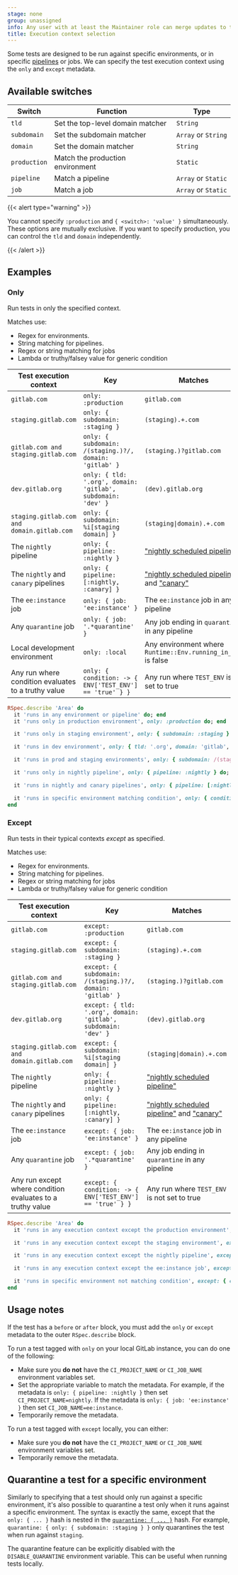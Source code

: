 ```yaml
---
stage: none
group: unassigned
info: Any user with at least the Maintainer role can merge updates to this content. For details, see https://docs.gitlab.com/ee/development/development_processes.html#development-guidelines-review.
title: Execution context selection
---
```


Some tests are designed to be run against specific environments, or in specific [pipelines](https://handbook.gitlab.com/handbook/engineering/infrastructure/test-platform/debugging-qa-test-failures/#qa-test-pipelines) or jobs. We can specify the test execution context using the `only` and `except` metadata.

## Available switches

| Switch       | Function                         | Type                |
| ------------ | -------------------------------- | ------------------- |
| `tld`        | Set the top-level domain matcher | `String`            |
| `subdomain`  | Set the subdomain matcher        | `Array` or `String` |
| `domain`     | Set the domain matcher           | `String`            |
| `production` | Match the production environment | `Static`            |
| `pipeline`   | Match a pipeline                 | `Array` or `Static` |
| `job`        | Match a job                      | `Array` or `Static` |

{{< alert type="warning" >}}

You cannot specify `:production` and `{ <switch>: 'value' }` simultaneously.
These options are mutually exclusive. If you want to specify production, you
can control the `tld` and `domain` independently.

{{< /alert >}}

## Examples

### Only

Run tests in only the specified context.

Matches use:

- Regex for environments.
- String matching for pipelines.
- Regex or string matching for jobs
- Lambda or truthy/falsey value for generic condition

| Test execution context                              | Key                                                         | Matches                                                                                                                                                |
| --------------------------------------------------- | ----------------------------------------------------------- | ------------------------------------------------------------------------------------------------------------------------------------------------------ |
| `gitlab.com`                                        | `only: :production`                                         | `gitlab.com`                                                                                                                                           |
| `staging.gitlab.com`                                | `only: { subdomain: :staging }`                             | `(staging).+.com`                                                                                                                                      |
| `gitlab.com and staging.gitlab.com`                 | `only: { subdomain: /(staging.)?/, domain: 'gitlab' }`      | `(staging.)?gitlab.com`                                                                                                                                |
| `dev.gitlab.org`                                    | `only: { tld: '.org', domain: 'gitlab', subdomain: 'dev' }` | `(dev).gitlab.org`                                                                                                                                     |
| `staging.gitlab.com and domain.gitlab.com`          | `only: { subdomain: %i[staging domain] }`                   | `(staging\|domain).+.com`                                                                                                                              |
| The `nightly` pipeline                              | `only: { pipeline: :nightly }`                              | ["nightly scheduled pipeline"](https://gitlab.com/gitlab-org/gitlab/-/pipeline_schedules)                                                              |
| The `nightly` and `canary` pipelines                | `only: { pipeline: [:nightly, :canary] }`                   | ["nightly scheduled pipeline"](https://gitlab.com/gitlab-org/gitlab/-/pipeline_schedules) and ["canary"](https://gitlab.com/gitlab-org/quality/canary) |
| The `ee:instance` job                               | `only: { job: 'ee:instance' }`                              | The `ee:instance` job in any pipeline                                                                                                                  |
| Any `quarantine` job                                | `only: { job: '.*quarantine' }`                             | Any job ending in `quarantine` in any pipeline                                                                                                         |
| Local development environment                       | `only: :local`                                              | Any environment where `Runtime::Env.running_in_ci?` is false                                                                                           |
| Any run where condition evaluates to a truthy value | `only: { condition: -> { ENV['TEST_ENV'] == 'true' } }`     | Any run where `TEST_ENV` is set to true                                                                                                                |

```ruby
RSpec.describe 'Area' do
  it 'runs in any environment or pipeline' do; end
  it 'runs only in production environment', only: :production do; end

  it 'runs only in staging environment', only: { subdomain: :staging } do; end

  it 'runs in dev environment', only: { tld: '.org', domain: 'gitlab', subdomain: 'dev' } do; end

  it 'runs in prod and staging environments', only: { subdomain: /(staging.)?/, domain: 'gitlab' } {}

  it 'runs only in nightly pipeline', only: { pipeline: :nightly } do; end

  it 'runs in nightly and canary pipelines', only: { pipeline: [:nightly, :canary] } do; end

  it 'runs in specific environment matching condition', only: { condition: -> { ENV['TEST_ENV'] == 'true' } } do; end
end
```

### Except

Run tests in their typical contexts _except_ as specified.

Matches use:

- Regex for environments.
- String matching for pipelines.
- Regex or string matching for jobs
- Lambda or truthy/falsey value for generic condition

| Test execution context                                     | Key                                                           | Matches                                                                                                                                                |
| ---------------------------------------------------------- | ------------------------------------------------------------- | ------------------------------------------------------------------------------------------------------------------------------------------------------ |
| `gitlab.com`                                               | `except: :production`                                         | `gitlab.com`                                                                                                                                           |
| `staging.gitlab.com`                                       | `except: { subdomain: :staging }`                             | `(staging).+.com`                                                                                                                                      |
| `gitlab.com and staging.gitlab.com`                        | `except: { subdomain: /(staging.)?/, domain: 'gitlab' }`      | `(staging.)?gitlab.com`                                                                                                                                |
| `dev.gitlab.org`                                           | `except: { tld: '.org', domain: 'gitlab', subdomain: 'dev' }` | `(dev).gitlab.org`                                                                                                                                     |
| `staging.gitlab.com and domain.gitlab.com`                 | `except: { subdomain: %i[staging domain] }`                   | `(staging\|domain).+.com`                                                                                                                              |
| The `nightly` pipeline                                     | `only: { pipeline: :nightly }`                                | ["nightly scheduled pipeline"](https://gitlab.com/gitlab-org/gitlab/-/pipeline_schedules)                                                              |
| The `nightly` and `canary` pipelines                       | `only: { pipeline: [:nightly, :canary] }`                     | ["nightly scheduled pipeline"](https://gitlab.com/gitlab-org/gitlab/-/pipeline_schedules) and ["canary"](https://gitlab.com/gitlab-org/quality/canary) |
| The `ee:instance` job                                      | `except: { job: 'ee:instance' }`                              | The `ee:instance` job in any pipeline                                                                                                                  |
| Any `quarantine` job                                       | `except: { job: '.*quarantine' }`                             | Any job ending in `quarantine` in any pipeline                                                                                                         |
| Any run except where condition evaluates to a truthy value | `except: { condition: -> { ENV['TEST_ENV'] == 'true' } }`     | Any run where `TEST_ENV` is not set to true                                                                                                            |

```ruby
RSpec.describe 'Area' do
  it 'runs in any execution context except the production environment', except: :production do; end

  it 'runs in any execution context except the staging environment', except: { subdomain: :staging } do; end

  it 'runs in any execution context except the nightly pipeline', except: { pipeline: :nightly } do; end

  it 'runs in any execution context except the ee:instance job', except: { job: 'ee:instance' } do; end

  it 'runs in specific environment not matching condition', except: { condition: -> { ENV['TEST_ENV'] == 'true' } } do; end
end
```

## Usage notes

If the test has a `before` or `after` block, you must add the `only` or `except` metadata to the outer `RSpec.describe` block.

To run a test tagged with `only` on your local GitLab instance, you can do one of the following:

- Make sure you **do not** have the `CI_PROJECT_NAME` or `CI_JOB_NAME` environment variables set.
- Set the appropriate variable to match the metadata. For example, if the metadata is `only: { pipeline: :nightly }` then set `CI_PROJECT_NAME=nightly`. If the metadata is `only: { job: 'ee:instance' }` then set `CI_JOB_NAME=ee:instance`.
- Temporarily remove the metadata.

To run a test tagged with `except` locally, you can either:

- Make sure you **do not** have the `CI_PROJECT_NAME` or `CI_JOB_NAME` environment variables set.
- Temporarily remove the metadata.

## Quarantine a test for a specific environment

Similarly to specifying that a test should only run against a specific environment, it's also possible to quarantine a
test only when it runs against a specific environment. The syntax is exactly the same, except that the `only: { ... }`
hash is nested in the [`quarantine: { ... }`](https://handbook.gitlab.com/handbook/engineering/infrastructure/test-platform/debugging-qa-test-failures/#quarantining-tests) hash.
For example, `quarantine: { only: { subdomain: :staging } }` only quarantines the test when run against `staging`.

The quarantine feature can be explicitly disabled with the `DISABLE_QUARANTINE` environment variable. This can be useful when running tests locally.
